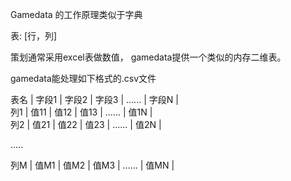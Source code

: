 Gamedata 的工作原理类似于字典

表: [行，列]

策划通常采用excel表做数值， gamedata提供一个类似的内存二维表。

gamedata能处理如下格式的.csv文件

表名 | 字段1 | 字段2 | 字段3 | ...... | 字段N |         
列1  | 值11  | 值12  | 值13  | ...... | 值1N |     
列2  | 值21  | 值22  | 值23  | ...... | 值2N |    
     
.....     

列M  | 值M1  | 值M2  | 值M3  | ...... | 值MN |         
    
